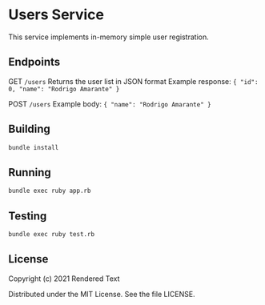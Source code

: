 # Users Service

This service implements in-memory simple user registration.

## Endpoints

GET `/users`
    Returns the user list in JSON format
    Example response: `{ "id": 0, "name": "Rodrigo Amarante" }`

POST `/users`
    Example body: `{ "name": "Rodrigo Amarante" }`

## Building

``` bash
bundle install
```

## Running

``` bash
bundle exec ruby app.rb
```

## Testing

``` bash
bundle exec ruby test.rb
```

## License

Copyright (c) 2021 Rendered Text

Distributed under the MIT License. See the file LICENSE.

[semaphore]: https://semaphoreci.com
[create-project]: https://docs.semaphoreci.com/article/63-your-first-project
[change-in]: https://docs.semaphoreci.com/reference/conditions-reference/#change_in
[monorepo]: https://docs.semaphoreci.com/essentials/building-monorepo-projects/
